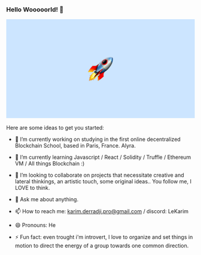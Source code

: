 ### Hello Wooooorld! 👋
![image](1f680.png)

Here are some ideas to get you started:

- 🔭 I’m currently working on studying in the first online decentralized Blockchain School, based in Paris, France. Alyra. 

- 🌱 I’m currently learning Javascript / React / Solidity / Truffle / Ethereum VM / All things Blockchain :) 

- 👯 I’m looking to collaborate on projects that necessitate creative and lateral thinkings, an artistic touch, some original ideas.. You follow me, I LOVE to think.

- 💬 Ask me about anything.

- 📫 How to reach me: karim.derradji.pro@gmail.com / discord: LeKarim

- 😄 Pronouns: He

- ⚡ Fun fact: even trought i'm introvert, I love to organize and set things in motion to direct the energy of a group towards one common direction. 
